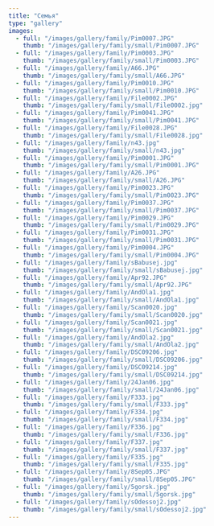 ```yaml
---
title: "Семья"
type: "gallery"
images:
  - full: "/images/gallery/family/Pim0007.JPG"
    thumb: "/images/gallery/family/small/Pim0007.JPG"
  - full: "/images/gallery/family/Pim0003.JPG"
    thumb: "/images/gallery/family/small/Pim0003.JPG"
  - full: "/images/gallery/family/A66.JPG"
    thumb: "/images/gallery/family/small/A66.JPG"
  - full: "/images/gallery/family/Pim0010.JPG"
    thumb: "/images/gallery/family/small/Pim0010.JPG"
  - full: "/images/gallery/family/File0002.JPG"
    thumb: "/images/gallery/family/small/File0002.jpg"
  - full: "/images/gallery/family/Pim0041.JPG"
    thumb: "/images/gallery/family/small/Pim0041.JPG"
  - full: "/images/gallery/family/File0028.JPG"
    thumb: "/images/gallery/family/small/File0028.jpg"
  - full: "/images/gallery/family/n43.jpg"
    thumb: "/images/gallery/family/small/n43.jpg"
  - full: "/images/gallery/family/Pim0001.JPG"
    thumb: "/images/gallery/family/small/Pim0001.JPG"
  - full: "/images/gallery/family/A26.JPG"
    thumb: "/images/gallery/family/small/A26.JPG"
  - full: "/images/gallery/family/Pim0023.JPG"
    thumb: "/images/gallery/family/small/Pim0023.JPG"
  - full: "/images/gallery/family/Pim0037.JPG"
    thumb: "/images/gallery/family/small/Pim0037.JPG"
  - full: "/images/gallery/family/Pim0029.JPG"
    thumb: "/images/gallery/family/small/Pim0029.JPG"
  - full: "/images/gallery/family/Pim0031.JPG"
    thumb: "/images/gallery/family/small/Pim0031.JPG"
  - full: "/images/gallery/family/Pim0004.JPG"
    thumb: "/images/gallery/family/small/Pim0004.JPG"
  - full: "/images/gallery/family/sBabusej.jpg"
    thumb: "/images/gallery/family/small/sBabusej.jpg"
  - full: "/images/gallery/family/Apr92.JPG"
    thumb: "/images/gallery/family/small/Apr92.JPG"
  - full: "/images/gallery/family/AndOla1.jpg"
    thumb: "/images/gallery/family/small/AndOla1.jpg"
  - full: "/images/gallery/family/Scan0020.jpg"
    thumb: "/images/gallery/family/small/Scan0020.jpg"
  - full: "/images/gallery/family/Scan0021.jpg"
    thumb: "/images/gallery/family/small/Scan0021.jpg"
  - full: "/images/gallery/family/AndOla2.jpg"
    thumb: "/images/gallery/family/small/AndOla2.jpg"
  - full: "/images/gallery/family/DSC09206.jpg"
    thumb: "/images/gallery/family/small/DSC09206.jpg"
  - full: "/images/gallery/family/DSC09214.jpg"
    thumb: "/images/gallery/family/small/DSC09214.jpg"
  - full: "/images/gallery/family/24Jan06.jpg"
    thumb: "/images/gallery/family/small/24Jan06.jpg"
  - full: "/images/gallery/family/F333.jpg"
    thumb: "/images/gallery/family/small/F333.jpg"
  - full: "/images/gallery/family/F334.jpg"
    thumb: "/images/gallery/family/small/F334.jpg"
  - full: "/images/gallery/family/F336.jpg"
    thumb: "/images/gallery/family/small/F336.jpg"
  - full: "/images/gallery/family/F337.jpg"
    thumb: "/images/gallery/family/small/F337.jpg"
  - full: "/images/gallery/family/F335.jpg"
    thumb: "/images/gallery/family/small/F335.jpg"
  - full: "/images/gallery/family/8Sep05.JPG"
    thumb: "/images/gallery/family/small/8Sep05.JPG"
  - full: "/images/gallery/family/5gorsk.jpg"
    thumb: "/images/gallery/family/small/5gorsk.jpg"
  - full: "/images/gallery/family/sOdessoj2.jpg"
    thumb: "/images/gallery/family/small/sOdessoj2.jpg"
---
```

